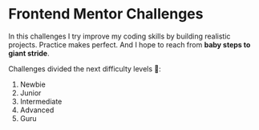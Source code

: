 # Frontend Mentor Challenges

In this challenges I try improve my coding skills by building realistic projects. Practice makes perfect. And I hope to reach from **baby steps to giant stride**.

Challenges divided the next difficulty levels 🧐:

1. Newbie
2. Junior
3. Intermediate
4. Advanced
5. Guru
